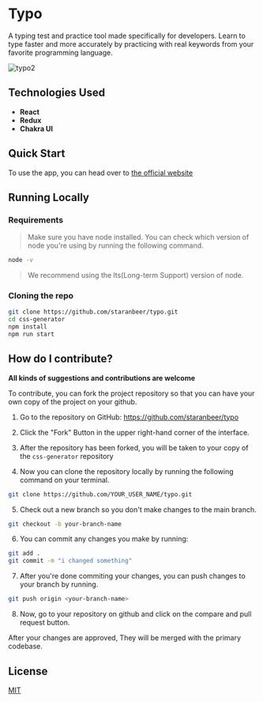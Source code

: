 # Typo

A typing test and practice tool made specifically for developers.
Learn to type faster and more accurately by practicing with real keywords from your favorite programming language.

![typo2](https://user-images.githubusercontent.com/62498540/190850159-a95e19ea-be14-47e6-ab54-a3fe16e78cea.png)

## Technologies Used

- **React**
- **Redux**
- **Chakra UI**

## Quick Start

To use the app, you can head over to [the official website](https://typo-peach.vercel.app/)

## Running Locally

### Requirements

> Make sure you have node installed. You can check which version of node you're using by running the following command.

```bash
node -v
```

> We recommend using the lts(Long-term Support) version of node.

### Cloning the repo

```bash
git clone https://github.com/staranbeer/typo.git
cd css-generator
npm install
npm run start
```

## How do I contribute?

**All kinds of suggestions and contributions are welcome**

To contribute, you can fork the project repository so that you can have your own copy of the project on your github.

1. Go to the repository on GitHub: https://github.com/staranbeer/typo

2. Click the "Fork" Button in the upper right-hand corner of the interface.

3. After the repository has been forked, you will be taken to your copy of the `css-generator` repository

4. Now you can clone the repository locally by running the following command on your terminal.

```bash
git clone https://github.com/YOUR_USER_NAME/typo.git
```

5. Check out a new branch so you don't make changes to the main branch.

```bash
git checkout -b your-branch-name
```

6. You can commit any changes you make by running:

```bash
git add .
git commit -m "i changed something"
```

7. After you're done commiting your changes, you can push changes to your branch by running.

```bash
git push origin <your-branch-name>
```

8. Now, go to your repository on github and click on the compare and pull request button.

After your changes are approved, They will be merged with the primary codebase.

## License

[MIT](https://choosealicense.com/licenses/mit/)
